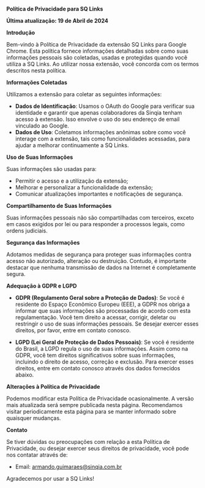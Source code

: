 **Política de Privacidade para SQ Links**

**Última atualização: 19 de Abril de 2024**

**Introdução**

Bem-vindo à Política de Privacidade da extensão SQ Links para Google Chrome. Esta política fornece informações detalhadas sobre como suas informações pessoais são coletadas, usadas e protegidas quando você utiliza a SQ Links. Ao utilizar nossa extensão, você concorda com os termos descritos nesta política.

**Informações Coletadas**

Utilizamos a extensão para coletar as seguintes informações:

- **Dados de Identificação**: Usamos o OAuth do Google para verificar sua identidade e garantir que apenas colaboradores da Sinqia tenham acesso à extensão. Isso envolve o uso do seu endereço de email vinculado ao Google.
- **Dados de Uso**: Coletamos informações anônimas sobre como você interage com a extensão, tais como funcionalidades acessadas, para ajudar a melhorar continuamente a SQ Links.

**Uso de Suas Informações**

Suas informações são usadas para:

- Permitir o acesso e a utilização da extensão;
- Melhorar e personalizar a funcionalidade da extensão;
- Comunicar atualizações importantes e notificações de segurança.

**Compartilhamento de Suas Informações**

Suas informações pessoais não são compartilhadas com terceiros, exceto em casos exigidos por lei ou para responder a processos legais, como ordens judiciais.

**Segurança das Informações**

Adotamos medidas de segurança para proteger suas informações contra acesso não autorizado, alteração ou destruição. Contudo, é importante destacar que nenhuma transmissão de dados na Internet é completamente segura.

**Adequação à GDPR e LGPD**

- **GDPR (Regulamento Geral sobre a Proteção de Dados)**: Se você é residente do Espaço Econômico Europeu (EEE), a GDPR nos obriga a informar que suas informações são processadas de acordo com esta regulamentação. Você tem direito a acessar, corrigir, deletar ou restringir o uso de suas informações pessoais. Se desejar exercer esses direitos, por favor, entre em contato conosco.

- **LGPD (Lei Geral de Proteção de Dados Pessoais)**: Se você é residente do Brasil, a LGPD regula o uso de suas informações. Assim como na GDPR, você tem direitos significativos sobre suas informações, incluindo o direito de acesso, correção e exclusão. Para exercer esses direitos, entre em contato conosco através dos dados fornecidos abaixo.

**Alterações à Política de Privacidade**

Podemos modificar esta Política de Privacidade ocasionalmente. A versão mais atualizada será sempre publicada nesta página. Recomendamos visitar periodicamente esta página para se manter informado sobre quaisquer mudanças.

**Contato**

Se tiver dúvidas ou preocupações com relação a esta Política de Privacidade, ou desejar exercer seus direitos de privacidade, você pode nos contatar através de:

- Email: armando.guimaraes@sinqia.com.br

Agradecemos por usar a SQ Links!
